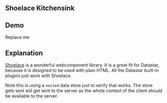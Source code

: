 ## Shoelace Kitchensink

## Demo

<link rel="stylesheet" href="https://cdn.jsdelivr.net/npm/@shoelace-style/shoelace@2.14.0/cdn/themes/dark.css" />
<script type="module" src="https://cdn.jsdelivr.net/npm/@shoelace-style/shoelace@2.14.0/cdn/shoelace-autoloader.js"></script>

<div
    id="shoelace_kitchensink"
    data-on-load="$$get('/examples/shoelace_kitchensink/data')"
>
     Replace me
</div>

## Explanation

[Shoelace](https://shoelace.style/) is a wonderful webcomponent library. It is a great fit for Datastar, because it is designed to be used with plain HTML. All the Datastar built-in plugins just work with Shoelace.

Note this is using a `nested` data store just to verify that works. The store gets sent will get sent to the server as the whole context of the client should be available to the server.
